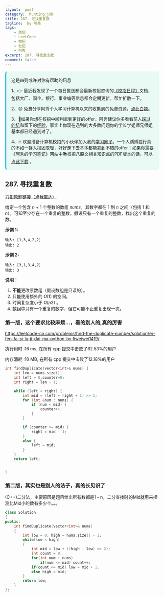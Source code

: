 ```yaml
---
layout:  post
category:  hunting_job
title: 287. 寻找重复数
tagline:  by 阿秀
tags:
    - 原创
    - LeetCode
    - 校招
    - 社招
    - 阿秀
excerpt: 287. 寻找重复数
comment: false
---
```




<div style="border-color: #24C6DC;
            background-color: #e9f9f3;         
            margin: 1rem 0;
        padding: .25rem 1rem;
        border-left-width: .3rem;
        border-left-style: solid;
        border-radius: .5rem;
        color: inherit;">
  <p>这是四则或许对你有帮助的讯息</p>
  <p>1、👉 最近我发现了一个每日推送都会最新校招咨询的<a style="text-decoration: underline" href="https://flowus.cn/ee50d5eb-3cd5-4f74-880e-95b215dd4ff2" target="_blank">《校招日程》</a>文档，包括大厂、国企、银行、事业编等信息都会定期更新，帮忙扩散一下。</p>  
  <p>2、😍
    免费分享阿秀个人学习计算机以来的收集到的免费资源，<a style="text-decoration: underline" href="/notes/07-resources/01-free/01-introduce.html" target="_blank">点此白嫖</a>。
  </p>
  <p>3、🚀如果你想在校招中顺利拿到更好的offer，阿秀建议你多看看前人<a style="text-decoration: underline" href="https://www.yuque.com/tuobaaxiu/httmmc/npg1k81zeq4wfpyz" target="_blank">踩过的坑</a>和留下的<a style="text-decoration: underline"  target="_blank" href="https://www.yuque.com/tuobaaxiu/httmmc/gge9ppd0mbu2d3dp">经验</a>，事实上你现在遇到的大多数问题你的学长学姐师兄师姐基本都已经遇到过了。
  </p>
  <p>4、🔥 欢迎准备计算机校招的小伙伴加入我的<a  style="text-decoration: underline" href="https://www.yuque.com/tuobaaxiu/httmmc/xg0otqvc17wfx4u9" target="_blank">学习圈子</a>，一个人踽踽独行真的不如一群人报团取暖，好好走下去基本都能拿到不错的offer！如果你需要《阿秀的学习笔记》网站中📚︎校招八股文相关知识点的PDF版本的话，可以<a style="text-decoration: underline" href="/notes/08-other/02-question.html#_5、如何下载阿秀的学习笔记内容pdf版本" target="_blank">点此下载</a> 。</p>   </div>


## 287. 寻找重复数

[力扣原题链接（点我直达）](https://leetcode-cn.com/problems/find-the-duplicate-number/)

给定一个包含 *n* + 1 个整数的数组 *nums*，其数字都在 1 到 *n* 之间（包括 1 和 *n*），可知至少存在一个重复的整数。假设只有一个重复的整数，找出这个重复的数。

**示例 1:**

```
输入: [1,3,4,2,2]
输出: 2
```

**示例 2:**

```
输入: [3,1,3,4,2]
输出: 3
```

**说明：**

1. **不能**更改原数组（假设数组是只读的）。
2. 只能使用额外的 *O*(1) 的空间。
3. 时间复杂度小于 *O*(*n*2) 。
4. 数组中只有一个重复的数字，但它可能不止重复出现一次。



### 第一版，这个要求比较麻烦...，看的别人的,真的厉害

https://leetcode-cn.com/problems/find-the-duplicate-number/solution/er-fen-fa-si-lu-ji-dai-ma-python-by-liweiwei1419/

执行用时 :16 ms, 在所有 cpp 提交中击败了62.53%的用户

内存消耗 :10 MB, 在所有 cpp 提交中击败了12.18%的用户



```c++
int findDuplicate(vector<int>& nums) {
	int len = nums.size();
	int left = 0,counter=0;
	int right = len - 1;

	while (left < right) {
		int mid = (left + right + 1) >> 1;
		for (int &num : nums) {
			if (num < mid) {
				counter++;
			}
		}

		if (counter >= mid) {
			right = mid - 1;
		}
		else {
			left = mid;
		}
	}
	return left;


}
```



### 第二版，其实也是别人的法子，真的长见识了





(C++)二分法，主要原因是题目给出所有数都是1 - n，二分查找时的Mid就用来探测比Mid小的数有多少个。。。

```C++
class Solution
{
public:
    int findDuplicate(vector<int>& nums)
    {
        int low = 0, high = nums.size() - 1;
        while(low < high)
        {
            int mid = low + ((high - low) >> 2);
            int count = 0;
            for(int num : nums)
                if(num <= mid) count++;
            if(count <= mid) low = mid + 1;
            else high = mid;
        }
        return low;
    }
};
```

<p id="有序矩阵中第小的元素"></p>

